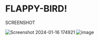 # FLAPPY-BIRD!
SCREENSHOT


![Screenshot 2024-01-16 174921](https://github.com/bhhavesh/FLAPPY-BIRD/assets/127936387/3ba1a4c6-7f86-4c53-833a-3534943f6c8a)
![image](https://github.com/bhhavesh/FLAPPY-BIRD/assets/127936387/b5e28ef2-22d5-4d70-859d-740bf1d3331b)

